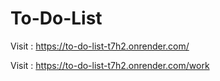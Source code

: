 # To-Do-List

Visit : https://to-do-list-t7h2.onrender.com/

Visit : https://to-do-list-t7h2.onrender.com/work
